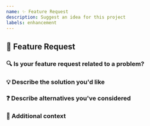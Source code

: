 ```yaml
---
name: ✨ Feature Request
description: Suggest an idea for this project
labels: enhancement
---
```


## 🚀 Feature Request
<!-- A clear and concise description of the feature you'd like to request. -->

### 🔍 Is your feature request related to a problem?
<!-- A clear and concise description of what the problem is. Ex. I'm always frustrated when [...] -->

### 💡 Describe the solution you'd like
<!-- A clear and concise description of what you want to happen. -->

### ❓ Describe alternatives you've considered
<!-- A clear and concise description of any alternative solutions or features you've considered. -->

### 📝 Additional context
<!-- Add any other context or screenshots about the feature request here. -->
